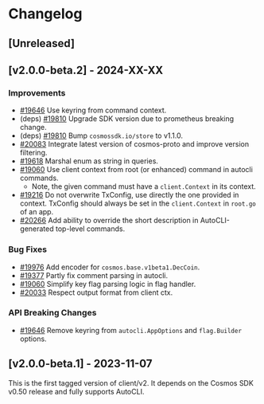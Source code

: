 <!--
Guiding Principles:

Changelogs are for humans, not machines.
There should be an entry for every single version.
The same types of changes should be grouped.
Versions and sections should be linkable.
The latest version comes first.
The release date of each version is displayed.
Mention whether you follow Semantic Versioning.

Usage:

Change log entries are to be added to the Unreleased section under the
appropriate stanza (see below). Each entry should ideally include a tag and
the Github issue reference in the following format:

* (<tag>) \#<issue-number> message

The issue numbers will later be link-ified during the release process so you do
not have to worry about including a link manually, but you can if you wish.

Types of changes (Stanzas):

"Features" for new features.
"Improvements" for changes in existing functionality.
"Deprecated" for soon-to-be removed features.
"Bug Fixes" for any bug fixes.
"Client Breaking" for breaking Protobuf, gRPC and REST routes used by end-users.
"CLI Breaking" for breaking CLI commands.
"API Breaking" for breaking exported APIs used by developers building on SDK.
Ref: https://keepachangelog.com/en/1.0.0/
-->

# Changelog

## [Unreleased]

## [v2.0.0-beta.2] - 2024-XX-XX

### Improvements

* [#19646](https://github.com/cosmos/cosmos-sdk/pull/19646) Use keyring from command context.
* (deps) [#19810](https://github.com/cosmos/cosmos-sdk/pull/19810) Upgrade SDK version due to prometheus breaking change.
* (deps) [#19810](https://github.com/cosmos/cosmos-sdk/pull/19810) Bump `cosmossdk.io/store` to v1.1.0.
* [#20083](https://github.com/cosmos/cosmos-sdk/pull/20083) Integrate latest version of cosmos-proto and improve version filtering.
* [#19618](https://github.com/cosmos/cosmos-sdk/pull/19618) Marshal enum as string in queries.
* [#19060](https://github.com/cosmos/cosmos-sdk/pull/19060) Use client context from root (or enhanced) command in autocli commands.
  * Note, the given command must have a `client.Context` in its context.
* [#19216](https://github.com/cosmos/cosmos-sdk/pull/19216) Do not overwrite TxConfig, use directly the one provided in context. TxConfig should always be set in the `client.Context` in `root.go` of an app.
* [#20266](https://github.com/cosmos/cosmos-sdk/pull/20266) Add ability to override the short description in AutoCLI-generated top-level commands.

### Bug Fixes

* [#19976](https://github.com/cosmos/cosmos-sdk/pull/19976) Add encoder for `cosmos.base.v1beta1.DecCoin`.
* [#19377](https://github.com/cosmos/cosmos-sdk/pull/19377) Partly fix comment parsing in autocli.
* [#19060](https://github.com/cosmos/cosmos-sdk/pull/19060) Simplify key flag parsing logic in flag handler.
* [#20033](https://github.com/cosmos/cosmos-sdk/pull/20033) Respect output format from client ctx.

### API Breaking Changes

* [#19646](https://github.com/cosmos/cosmos-sdk/pull/19646) Remove keyring from `autocli.AppOptions` and `flag.Builder` options.

## [v2.0.0-beta.1] - 2023-11-07

This is the first tagged version of client/v2.
It depends on the Cosmos SDK v0.50 release and fully supports AutoCLI.
